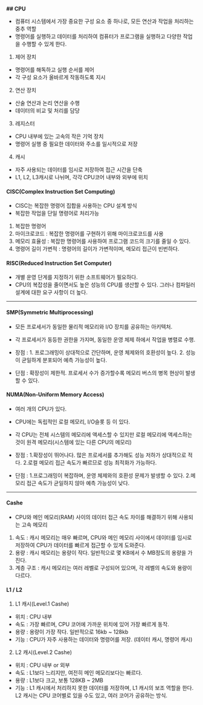 **## CPU**
- 컴퓨터 시스템에서 가장 중요한 구성 요소 중 하나로, 모든 연산과 작업을 처리하는 중추 역할
- 명령어를 실행하고 데이터를 처리하여 컴퓨터가 프로그램을 실행하고 다양한 작업을 수행할 수 있게 한다.
1) 제어 장치 
  - 명령어를 해독하고 실행 순서를 제어
  - 각 구성 요소가 올바르게 작동하도록 지시 
2) 연산 장치
  - 산술 연산과 논리 연산을 수행
  - 데이터의 비교 및 처리를 담당 
3) 레지스터
  - CPU 내부에 있는 고속의 작은 기억 장치
  - 명령어 실행 중 필요한 데이터와 주소를 일시적으로 저장 
4) 캐시
  - 자주 사용되는 데이터를 임시로 저장하여 접근 시간을 단축
  - L1, L2, L3캐시로 나뉘며, 각각 CPU코어 내부와 외부에 위치

#### CISC(Complex Instruction Set Computing)
- CISC는 복잡한 명령어 집합을 사용하는 CPU 설계 방식
- 복잡한 작업을 단일 명령어로 처리가능
1) 복잡한 명령어
2) 마이크로코드 : 복잡한 명령어를 구현하기 위해 마이크로코드를 사용
3) 메모리 효율성 : 복잡한 명령어를 사용하여 프로그램 코드의 크기를 줄일 수 있다.
4) 명령어 길이 가변적 : 명령어의 길이가 가변적이며, 메모리 접근이 빈번하다.

#### RISC(Reduced Instruction Set Computer) 
- 개별 운영 단게를 지정하기 위한 소프트웨어가 필요하다.
- CPU의 복잡성을 줄이면서도 높은 성능의 CPU를 생산할 수 있다. 그러나 컴파일러 설계에 대한 요구 사항이 더 높다.

---

#### SMP(Symmetric Multiprocessing) 
- 모든 프로세서가 동일한 물리적 메모리와 I/O 장치를 공유하는 아키텍처.
- 각 프로세서가 동등한 권한을 가지며, 동일한 운영 체제 하에서 작업을 병렬로 수행.

- 장점 : 1. 프로그래밍이 상대적으로 간단하며, 운영 체제와의 호환성이 높다.
         2. 성능이 균일하게 분포되어 예측 가능성이 높다.
- 단점 : 확장성이 제한적. 프로세서 수가 증가할수록 메모리 버스의 병목 현상이 발생할 수 있다.
  
#### NUMA(Non-Uniform Memory Access)
- 여러 개의 CPU가 있다.
- CPU에는 독립적인 로컬 메모리, I/O슬롯 등 이 있다.
- 각 CPU는 전체 시스템의 메모리에 액세스할 수 있지만 로컬 메모리에 액세스하는 것이 원격 메모리(시스템에 있는 다른 CPU의 메모리)

- 장점 : 1.확장성이 뛰어나다. 많은 프로세서를 추가해도 성능 저하가 상대적으로 적다.
         2.로컬 메모리 접근 속도가 빠르므로 성능 최적화가 가능하다.
- 단점 : 1.프로그래밍이 복잡하며, 운영 체제와의 호환성 문제가 발생할 수 있다.
         2.메모리 접근 속도가 균일하지 않아 예측 가능성이 낮다.

---
#### Cashe 
- CPU와 메인 메모리(RAM) 사이의 데이터 접근 속도 차이를 해결하기 위해 사용되는 고속 메모리
1) 속도 : 캐시 메모리는 매우 빠르며, CPU와 메인 메모리 사이에서 데이터를 임시로 저장하여 CPU가 데이터를 빠르게 접근할 수 있게 도와준다.
2) 용량 : 캐시 메모리는 용량이 작다. 일반적으로 몇 KB에서 수 MB정도의 용량을 가진다.
3) 계층 구조 : 캐시 메모리는 여러 레벨로 구성되어 있으며, 각 레벨의 속도와 용량이 다르다.

#### L1 / L2 
1) L1 캐시(Level.1 Cashe)
- 위치 : CPU 내부
- 속도 : 가장 빠르며, CPU 코어에 가까운 위치에 있어 가장 빠르게 동작.
- 용량 : 용량이 가장 작다. 일반적으로 16kb ~ 128kb
- 기능 : CPU가 자주 사용하는 데이터와 명령어를 저장. (데이터 캐시, 명령어 캐시)

 2) L2 캐시(Level.2 Cashe)
- 위치 : CPU 내부 or 외부
- 속도 : L1보다 느리지만, 여전히 메인 메모리보다는 빠르다.
- 용량 : L1보다 크고, 보통 128KB ~ 2MB
- 기능 : L1 캐시에서 처리하지 못한 데이터를 저장하며, L1 캐시의 보조 역할을 한다. L2 캐시는 CPU 코어별로 있을 수도 있고, 여러 코어가 공유하는 방식.

  
